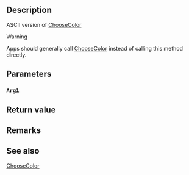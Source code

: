 ## Description

ASCII version of [ChooseColor](https://docs.microsoft.com/previous-versions/windows/desktop/legacy/ms646912(v%3Dvs.85))

> [!WARNING]
> Apps should generally call [ChooseColor](https://docs.microsoft.com/previous-versions/windows/desktop/legacy/ms646912(v%3Dvs.85)) instead of calling this method directly.

## Parameters

### `Arg1`

## Return value

## Remarks

## See also

[ChooseColor](https://docs.microsoft.com/previous-versions/windows/desktop/legacy/ms646912(v%3Dvs.85))